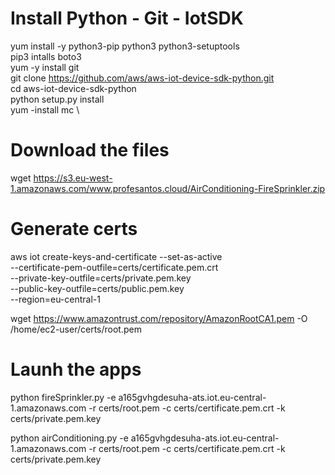 # Install Python - Git - IotSDK
yum install -y python3-pip python3 python3-setuptools \
pip3 intalls boto3 \
yum -y install git \
git clone https://github.com/aws/aws-iot-device-sdk-python.git \
cd aws-iot-device-sdk-python \
python setup.py install \
yum -install mc \

# Download the files
wget https://s3.eu-west-1.amazonaws.com/www.profesantos.cloud/AirConditioning-FireSprinkler.zip

# Generate certs
aws iot create-keys-and-certificate --set-as-active \
  --certificate-pem-outfile=certs/certificate.pem.crt \
  --private-key-outfile=certs/private.pem.key \
  --public-key-outfile=certs/public.pem.key \
  --region=eu-central-1

wget https://www.amazontrust.com/repository/AmazonRootCA1.pem -O /home/ec2-user/certs/root.pem

# Launh the apps
python fireSprinkler.py -e a165gvhgdesuha-ats.iot.eu-central-1.amazonaws.com -r certs/root.pem -c certs/certificate.pem.crt  -k certs/private.pem.key

python airConditioning.py -e a165gvhgdesuha-ats.iot.eu-central-1.amazonaws.com -r certs/root.pem -c certs/certificate.pem.crt  -k certs/private.pem.key
